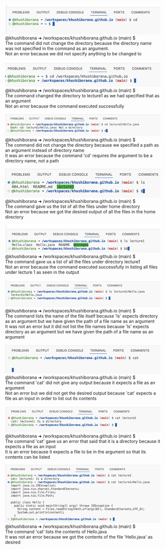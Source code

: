 ![Image](cd1.png) <br>
@khushiborana ➜ /workspaces/khushiborana.github.io (main) $ <br>
The command did not change the directory because the directory name was not specified in the command as an argument. <br>
Not an error because we did not specify anything to be changed to <br>

![Image](cd2.png)
@khushiborana ➜ /workspaces/khushiborana.github.io (main) $ <br>
The command changed the directory to lecture1 as we had specified that as an argument <br>
Not an error because the command executed successfully <br>

![Image](cd3.png)
@khushiborana ➜ /workspaces/khushiborana.github.io (main) $ <br>
The command did not change the directory because we specified a path as an argument instead of directory name <br>
It was an error because the command 'cd' requires the argument to be a directory name, not a path <br>


![Image](ls1.png) <br>
@khushiborana ➜ /workspaces/khushiborana.github.io (main) $ <br>
The command gave us the list of all the files under home directory <br>
Not an error because we got the desired output of all the files in the home directory <br>

![Image](ls2.png)
@khushiborana ➜ /workspaces/khushiborana.github.io (main) $ <br>
The command gave us a list of all the files under directory lecture1 <br>
Not an error because the command executed successfully in listing all files under lecture 1 as seen in the output <br>

![Image](ls3.png)
@khushiborana ➜ /workspaces/khushiborana.github.io (main) $ <br>
The command lists the name of the file itself because 'ls' expects directory as an argument but we have given the path of a file name as an argument <br>
It was not an error but it did not list the file names because 'ls' expects directory as an argument but we have given the path of a file name as an argument<br>

![Image](cat1.png) <br>
@khushiborana ➜ /workspaces/khushiborana.github.io (main) $ <br>
The command 'cat' did not give any output because it expects a file as an argument <br>
Not an error but we did not get the desired output because 'cat' expects a file as an input in order to list out its contents <br>

![Image](cat2.png)
@khushiborana ➜ /workspaces/khushiborana.github.io (main) $ <br>
The command 'cat' gave us an error that said that it is a directory because it expects a file as an input <br>
It is an error because it expects a file to be in the argument so that its contents can be listed <br>

![Image](cat3.png)
@khushiborana ➜ /workspaces/khushiborana.github.io (main) $ <br>
The command 'cat' lists the contents of Hello.java  <br>
It was not an error because we got the contents of the file 'Hello.java' as desired <br>

